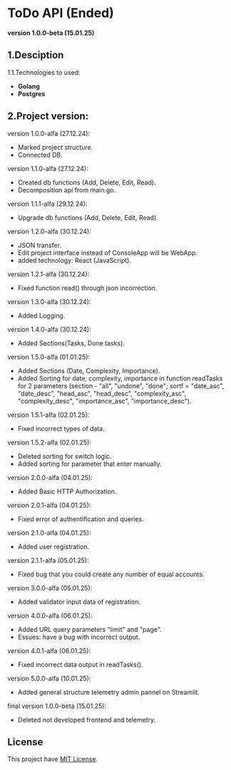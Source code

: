 # ToDo API (Ended)
**version 1.0.0-beta (15.01.25)**

## 1.Desciption
1.1.Technologies to used:
  - **Golang**
  - **Postgres**

## 2.Project version:
  version 1.0.0-alfa (27.12.24):
  - Marked project structure.
  - Connected DB.

  version 1.1.0-alfa (27.12.24):
  - Created db functions (Add, Delete, Edit, Read).
  - Decomposition api from main.go.

  version 1.1.1-alfa (29.12.24):
  - Upgrade db functions (Add, Delete, Edit, Read).

  version 1.2.0-alfa (30.12.24):
  - JSON transfer.
  - Edit project interface instead of ConsoleApp will be WebApp.
  - added technology: React (JavaScript).

  version 1.2.1-alfa (30.12.24):
  - Fixed function read() through json incorrection.

  version 1.3.0-alfa (30.12.24):
  - Added Logging.

  version 1.4.0-alfa (30.12.24):
  - Added Sections(Tasks, Done tasks).

  version 1.5.0-alfa (01.01.25):
  - Added Sections (Date, Complexity, Importance).
  - Added Sorting for date, complexity, importance in function readTasks for 2 parameters (section - "all", "undone", "done";
  sortf = "date_asc", "date_desc", "head_asc", "head_desc", "complexity_asc", "complexity_desc", "importance_asc", "importance_desc").

  version 1.5.1-alfa (02.01.25):
  - Fixed incorrect types of data.

  version 1.5.2-alfa (02.01.25):
  - Deleted sorting for switch logic.
  - Added sorting for parameter that enter manually.

  version 2.0.0-alfa (04.01.25):
  - Added Basic HTTP Authorization.

  version 2.0.1-alfa (04.01.25):
  - Fixed error of authentification and queries.

  version 2.1.0-alfa (04.01.25):
  - Added user registration.

  version 2.1.1-alfa (05.01.25):
  - Fixed bug that you could create any number of equal accounts.

  version 3.0.0-alfa (05.01.25):
  - Added validator input data of registration.

  version 4.0.0-alfa (06.01.25):
  - Added URL query parameters "limit" and "page".
  - Essues: have a bug with incorrect output.

  version 4.0.1-alfa (06.01.25):
  - Fixed incorrect data output in readTasks().

  version 5.0.0-alfa (10.01.25):
  - Added general structure telemetry admin pannel on Streamlit.

  final version 1.0.0-beta (15.01.25):
  - Deleted not developed frontend and telemetry.

## License
This project have [MIT License](LICENSE).
